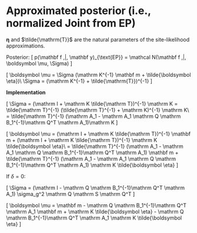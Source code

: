 # Approximated posterior (i.e., normalized Joint from EP)

$\boldsymbol \eta$ and $\tilde{\mathrm{T}}$ are the natural parameters
of the site-likelihood approximations.

Posterior:
\[
  p(\mathbf f \,|\, \mathbf y)_{\text{EP}} =
        \mathcal N(\mathbf f \,|\, \boldsymbol \mu, \Sigma)
\]

\[
  \boldsymbol \mu = \Sigma (\mathrm K^{-1} \mathbf m +
      \tilde{\boldsymbol \eta})\\
  \Sigma = (\mathrm K^{-1} + \tilde{\mathrm{T}})^{-1}
\]

__Implementation__

\[
  \Sigma = (\mathrm I + \mathrm K \tilde{\mathrm T})^{-1}  \mathrm K =
    \tilde{\mathrm T}^{-1} (\tilde{\mathrm T}^{-1} + \mathrm K)^{-1} \mathrm K\\
    = \tilde{\mathrm T}^{-1} (\mathrm A_1 -
      \mathrm A_1 \mathrm Q \mathrm B_1^{-1}\mathrm Q^T \mathrm A_1)\mathrm K
\]

\[
  \boldsymbol \mu = (\mathrm I + \mathrm K \tilde{\mathrm T})^{-1} \mathbf m
                     + (\mathrm I + \mathrm K \tilde{\mathrm T})^{-1}
                     \mathrm K \tilde{\boldsymbol \eta}\\
         = \tilde{\mathrm T}^{-1} (\mathrm A_1 -
           \mathrm A_1 \mathrm Q \mathrm B_1^{-1}\mathrm Q^T \mathrm A_1)
            \mathbf m
        + \tilde{\mathrm T}^{-1} (\mathrm A_1 -
          \mathrm A_1 \mathrm Q \mathrm B_1^{-1}\mathrm Q^T \mathrm A_1)
          \mathrm K \tilde{\boldsymbol \eta}
\]


<!-- If $\delta > 0$:
\[
  \Sigma = (\mathrm K^{-1} + \tilde{\mathrm{T}})^{-1}
            = \mathrm A_2 - \mathrm A_2 \mathrm A_0 \mathrm Q
            (\mathrm Q^T \mathrm A_0 \mathrm A_2 \mathrm A_0 \mathrm Q
              - \mathrm B_0)^{-1} \mathrm Q^T \mathrm A_0 \mathrm A_2
\] -->

If $\delta = 0$:

\[
  \Sigma = (\mathrm I -
    \mathrm Q \mathrm B_1^{-1}\mathrm Q^T \mathrm A_1)
    \sigma_g^2 \mathrm Q \mathrm S \mathrm Q^T
\]

\[
  \boldsymbol \mu = \mathbf m -
    \mathrm Q \mathrm B_1^{-1}\mathrm Q^T \mathrm A_1 \mathbf m +
    \mathrm K \tilde{\boldsymbol \eta} -
    \mathrm Q \mathrm B_1^{-1}\mathrm Q^T \mathrm A_1
    \mathrm K \tilde{\boldsymbol \eta}
\]
